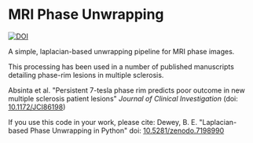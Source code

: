 # MRI Phase Unwrapping


[![DOI](https://zenodo.org/badge/551228762.svg)](https://zenodo.org/badge/latestdoi/551228762)


A simple, laplacian-based unwrapping pipeline for MRI phase images.

This processing has been used in a number of published manuscripts detailing phase-rim lesions in multiple sclerosis.

Absinta et al. "Persistent 7-tesla phase rim predicts poor outcome in new multiple sclerosis patient lesions" *Journal of Clinical Investigation* (doi: [10.1172/JCI86198](https://doi.org/10.1172%2FJCI86198))

If you use this code in your work, please cite:
Dewey, B. E. "Laplacian-based Phase Unwrapping in Python" doi: [10.5281/zenodo.7198990](https://doi.org/10.5281/zenodo.7198990)
